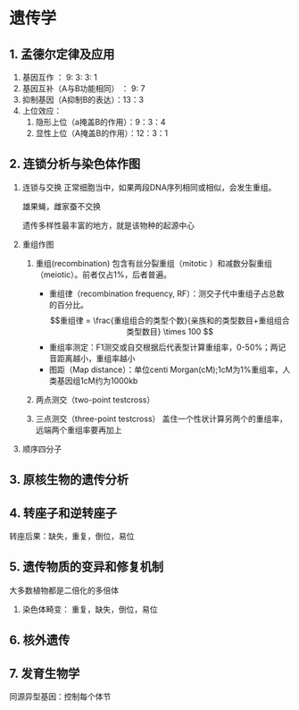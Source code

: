 # 遗传学

## 1. 孟德尔定律及应用

1. 基因互作 ： 9: 3: 3: 1
2. 基因互补（A与B功能相同） ： 9: 7
3. 抑制基因（A抑制B的表达）：13：3
4. 上位效应：
    1. 隐形上位（a掩盖B的作用）：9：3：4
    2. 显性上位（A掩盖B的作用）：12：3：1

## 2. 连锁分析与染色体作图

1. 连锁与交换
    正常细胞当中，如果两段DNA序列相同或相似，会发生重组。

    雄果蝇，雌家蚕不交换

    遗传多样性最丰富的地方，就是该物种的起源中心

2. 重组作图

    1. 重组(recombination)
        包含有丝分裂重组（mitotic ）和减数分裂重组（meiotic）。前者仅占1%，后者普遍。
        * 重组律（recombination frequency, RF）：测交子代中重组子占总数的百分比。
        $$重组律 = \frac{重组组合的类型个数}{亲族和的类型数目+重组组合类型数目} \times 100  $$
        * 重组率测定：F1测交或自交根据后代表型计算重组率，0-50%；两记音距离越小，重组率越小
        * 图距（Map distance）：单位centi Morgan(cM);1cM为1%重组率，人类基因组1cM约为1000kb

    2. 两点测交（two-point testcross）

    3. 三点测交（three-point testcross）
        盖住一个性状计算另两个的重组率，远端两个重组率要再加上

3. 顺序四分子

## 3. 原核生物的遗传分析

## 4. 转座子和逆转座子

转座后果：缺失，重复，倒位，易位

## 5. 遗传物质的变异和修复机制

大多数植物都是二倍化的多倍体

1. 染色体畸变：
    重复，缺失，倒位，易位

## 6. 核外遗传

## 7. 发育生物学

同源异型基因：控制每个体节